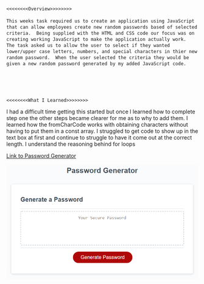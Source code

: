                                                                     <<<<<<<<Overview>>>>>>>>

    This weeks task required us to create an application using JavaScript that can allow employees create new random passwords based of selected criteria.  Being supplied with the HTML and CSS code our focus was on creating working JavaScript to make the application actually work.  The task asked us to allow the user to select if they wanted lower/upper case letters, numbers, and special characters in thier new random password.  When the user selected the criteria they would be given a new random password generated by my added JavaScript code.   




                                                                    <<<<<<<<What I Learned>>>>>>>>

  I had a difficult time getting this started but once I learned how to complete step one the other steps became clearer for me as to why to add them.  I learned how the fromCharCode works with obtaining characters without having to put them in a const array.   I struggled to get code to show up in the text box at first and continue to struggle to have it come out at the correct length.  I understand the reasoning behind for loops 













[Link to Password Generator](https://haru2727.github.io/passwordGenHW3/)

![](images/homework_demo.png)


 
